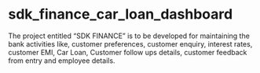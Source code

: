 # sdk_finance_car_loan_dashboard
The project entitled “SDK FINANCE” is to be developed for maintaining the bank activities like, customer preferences,  customer enquiry, interest rates, customer EMI, Car Loan, Customer follow ups details, customer  feedback from entry and employee details. 
